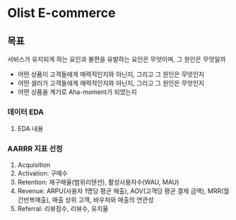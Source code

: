 # Olist E-commerce

## 목표

서비스가 유지되게 하는 요인과 불편을 유발하는 요인은 무엇이며, 그 원인은 무엇일까

- 어떤 상품이 고객들에게 매력적인지와 아닌지, 그리고 그 원인은 무엇인지
- 어떤 셀러가 고객들에게 매력적인지와 아닌지, 그리고 그 원인은 무엇인지
- 어떤 상품을 계기로 Aha-moment가 되었는지

### 데이터 EDA

1. EDA 내용

### AARRR 지표 선정

1. Acquisition
2. Activation: 구매수
3. Retention: 재구매율(범위리텐션), 활성사용자수(WAU, MAU)
4. Revenue: ARPU(사용자 1명당 평균 매출), AOV(고객당 평균 결제 금액), MRR(월간반복매출), 매출 상위 고객, 바우처와 매출의 연관성
5. Referral: 리뷰점수, 리뷰수, 유지율